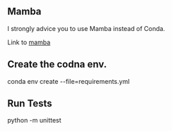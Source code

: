 
## Mamba
I strongly advice you to use Mamba instead of Conda.

Link to [mamba](Mamba.readthedocs.io/en/latest/installation.html)
## Create the codna env.

conda env create --file=requirements.yml

## Run Tests
python -m unittest

